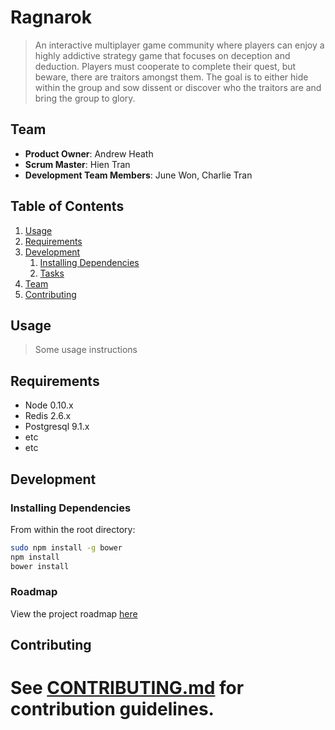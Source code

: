 # Ragnarok

> An interactive multiplayer game community where players can enjoy a highly addictive strategy game that focuses on deception and deduction. Players must cooperate to complete their quest, but beware, there are traitors amongst them. The goal is to either hide within the group and sow dissent or discover who the traitors are and bring the group to glory.

## Team

  - __Product Owner__: Andrew Heath
  - __Scrum Master__: Hien Tran
  - __Development Team Members__: June Won, Charlie Tran

## Table of Contents

1. [Usage](#Usage)
1. [Requirements](#requirements)
1. [Development](#development)
    1. [Installing Dependencies](#installing-dependencies)
    1. [Tasks](#tasks)
1. [Team](#team)
1. [Contributing](#contributing)

## Usage

> Some usage instructions

## Requirements

- Node 0.10.x
- Redis 2.6.x
- Postgresql 9.1.x
- etc
- etc

## Development

### Installing Dependencies

From within the root directory:

```sh
sudo npm install -g bower
npm install
bower install
```

### Roadmap

View the project roadmap [here](LINK_TO_PROJECT_ISSUES)


## Contributing

See [CONTRIBUTING.md](CONTRIBUTING.md) for contribution guidelines.
=======

